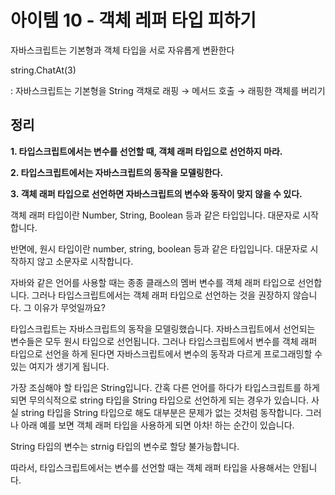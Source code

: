 # 아이템 10 - 객체 레퍼 타입 피하기

자바스크립트는 기본형과 객체 타입을 서로 자유롭게 변환한다

string.ChatAt(3)

: 자바스크립트는 기본형을 String 객채로 래핑 → 메서드 호출 → 래핑한 객체를 버리기

## 정리

**1. 타입스크립트에서는 변수를 선언할 때, 객체 래퍼 타입으로 선언하지 마라.**

**2. 타입스크립트에서는 자바스크립트의 동작을 모델링한다.**

**3. 객체 래퍼 타입으로 선언하면 자바스크립트의 변수와 동작이 맞지 않을 수 있다.**

객체 래퍼 타입이란 Number, String, Boolean 등과 같은 타입입니다. 대문자로 시작합니다.

반면에, 원시 타입이란 number, string, boolean 등과 같은 타입입니다. 대문자로 시작하지 않고 소문자로 시작합니다.

자바와 같은 언어를 사용할 때는 종종 클래스의 멤버 변수를 객체 래퍼 타입으로 선언합니다.
그러나 타입스크립트에서는 객체 래퍼 타입으로 선언하는 것을 권장하지 않습니다.
그 이유가 무엇일까요?

타입스크립트는 자바스크립트의 동작을 모델링했습니다.
자바스크립트에서 선언되는 변수들은 모두 원시 타입으로 선언됩니다.
그러나 타입스크립트에서 변수를 객체 래퍼 타입으로 선언을 하게 된다면 자바스크립트에서 변수의 동작과 다르게 프로그래밍할 수 있는 여지가 생기게 됩니다.

가장 조심해야 할 타입은 String입니다. 간혹 다른 언어를 하다가 타입스크립트를 하게 되면 무의식적으로 string 타입을 String 타입으로 선언하게 되는 경우가 있습니다.
사실 string 타입을 String 타입으로 해도 대부분은 문제가 없는 것처럼 동작합니다.
그러나 아래 예를 보면 객체 래퍼 타입을 사용하게 되면 아차! 하는 순간이 있습니다.

String 타입의 변수는 strnig 타입의 변수로 할당 불가능합니다.

따라서, 타입스크립트에서는 변수를 선언할 때는 객체 래퍼 타입을 사용해서는 안됩니다.
